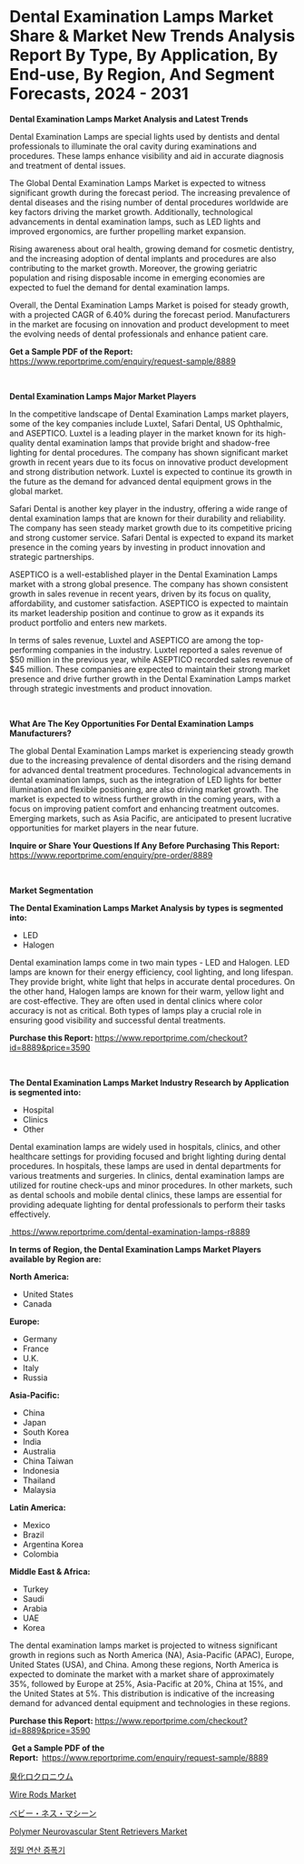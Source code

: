 <p><h1>Dental Examination Lamps Market Share & Market New Trends Analysis Report By Type, By Application, By End-use, By Region, And Segment Forecasts, 2024 - 2031</h1></p><p><strong>Dental Examination Lamps Market Analysis and Latest Trends</strong></p>
<p><p>Dental Examination Lamps are special lights used by dentists and dental professionals to illuminate the oral cavity during examinations and procedures. These lamps enhance visibility and aid in accurate diagnosis and treatment of dental issues.</p><p>The Global Dental Examination Lamps Market is expected to witness significant growth during the forecast period. The increasing prevalence of dental diseases and the rising number of dental procedures worldwide are key factors driving the market growth. Additionally, technological advancements in dental examination lamps, such as LED lights and improved ergonomics, are further propelling market expansion.</p><p>Rising awareness about oral health, growing demand for cosmetic dentistry, and the increasing adoption of dental implants and procedures are also contributing to the market growth. Moreover, the growing geriatric population and rising disposable income in emerging economies are expected to fuel the demand for dental examination lamps.</p><p>Overall, the Dental Examination Lamps Market is poised for steady growth, with a projected CAGR of 6.40% during the forecast period. Manufacturers in the market are focusing on innovation and product development to meet the evolving needs of dental professionals and enhance patient care.</p></p>
<p><strong>Get a Sample PDF of the Report:&nbsp;</strong> <a href="https://www.reportprime.com/enquiry/request-sample/8889">https://www.reportprime.com/enquiry/request-sample/8889</a></p>
<p>&nbsp;</p>
<p><strong>Dental Examination Lamps Major Market Players</strong></p>
<p><p>In the competitive landscape of Dental Examination Lamps market players, some of the key companies include Luxtel, Safari Dental, US Ophthalmic, and ASEPTICO. Luxtel is a leading player in the market known for its high-quality dental examination lamps that provide bright and shadow-free lighting for dental procedures. The company has shown significant market growth in recent years due to its focus on innovative product development and strong distribution network. Luxtel is expected to continue its growth in the future as the demand for advanced dental equipment grows in the global market.</p><p>Safari Dental is another key player in the industry, offering a wide range of dental examination lamps that are known for their durability and reliability. The company has seen steady market growth due to its competitive pricing and strong customer service. Safari Dental is expected to expand its market presence in the coming years by investing in product innovation and strategic partnerships.</p><p>ASEPTICO is a well-established player in the Dental Examination Lamps market with a strong global presence. The company has shown consistent growth in sales revenue in recent years, driven by its focus on quality, affordability, and customer satisfaction. ASEPTICO is expected to maintain its market leadership position and continue to grow as it expands its product portfolio and enters new markets.</p><p>In terms of sales revenue, Luxtel and ASEPTICO are among the top-performing companies in the industry. Luxtel reported a sales revenue of $50 million in the previous year, while ASEPTICO recorded sales revenue of $45 million. These companies are expected to maintain their strong market presence and drive further growth in the Dental Examination Lamps market through strategic investments and product innovation.</p></p>
<p>&nbsp;</p>
<p><strong>What Are The Key Opportunities For Dental Examination Lamps Manufacturers?</strong></p>
<p><p>The global Dental Examination Lamps market is experiencing steady growth due to the increasing prevalence of dental disorders and the rising demand for advanced dental treatment procedures. Technological advancements in dental examination lamps, such as the integration of LED lights for better illumination and flexible positioning, are also driving market growth. The market is expected to witness further growth in the coming years, with a focus on improving patient comfort and enhancing treatment outcomes. Emerging markets, such as Asia Pacific, are anticipated to present lucrative opportunities for market players in the near future.</p></p>
<p><strong>Inquire or Share Your Questions If Any Before Purchasing This Report:</strong> <a href="https://www.reportprime.com/enquiry/pre-order/8889">https://www.reportprime.com/enquiry/pre-order/8889</a></p>
<p>&nbsp;</p>
<p><strong>Market Segmentation</strong></p>
<p><strong>The Dental Examination Lamps Market Analysis by types is segmented into:</strong></p>
<p><ul><li>LED</li><li>Halogen</li></ul></p>
<p><p>Dental examination lamps come in two main types - LED and Halogen. LED lamps are known for their energy efficiency, cool lighting, and long lifespan. They provide bright, white light that helps in accurate dental procedures. On the other hand, Halogen lamps are known for their warm, yellow light and are cost-effective. They are often used in dental clinics where color accuracy is not as critical. Both types of lamps play a crucial role in ensuring good visibility and successful dental treatments.</p></p>
<p><strong>Purchase this Report:&nbsp;</strong><a href="https://www.reportprime.com/checkout?id=8889&price=3590">https://www.reportprime.com/checkout?id=8889&price=3590</a></p>
<p>&nbsp;</p>
<p><strong>The Dental Examination Lamps Market Industry Research by Application is segmented into:</strong></p>
<p><ul><li>Hospital</li><li>Clinics</li><li>Other</li></ul></p>
<p><p>Dental examination lamps are widely used in hospitals, clinics, and other healthcare settings for providing focused and bright lighting during dental procedures. In hospitals, these lamps are used in dental departments for various treatments and surgeries. In clinics, dental examination lamps are utilized for routine check-ups and minor procedures. In other markets, such as dental schools and mobile dental clinics, these lamps are essential for providing adequate lighting for dental professionals to perform their tasks effectively.</p></p>
<p><a href="https://www.reportprime.com/dental-examination-lamps-r8889">&nbsp;https://www.reportprime.com/dental-examination-lamps-r8889</a></p>
<p><strong>In terms of Region, the Dental Examination Lamps Market Players available by Region are:</strong></p>
<p>
    <p> <strong> North America: </strong>
        <ul>
            <li>United States</li>
            <li>Canada</li>
        </ul>
        </p> 
    <p> <strong> Europe: </strong>
        <ul>
            <li>Germany</li>
            <li>France</li>
            <li>U.K.</li>
            <li>Italy</li>
            <li>Russia</li>
        </ul>
        </p> 
    <p> <strong> Asia-Pacific: </strong>
        <ul>
            <li>China</li>
            <li>Japan</li>
            <li>South Korea</li>
            <li>India</li>
            <li>Australia</li>
            <li>China Taiwan</li>
            <li>Indonesia</li>
            <li>Thailand</li>
            <li>Malaysia</li>
        </ul>
        </p> 
    <p> <strong> Latin America: </strong>
        <ul>
            <li>Mexico</li>
            <li>Brazil</li>
            <li>Argentina Korea</li>
            <li>Colombia</li>
        </ul>
        </p> 
    <p> <strong> Middle East & Africa: </strong>
        <ul>
            <li>Turkey</li>
            <li>Saudi</li>
            <li>Arabia</li>
            <li>UAE</li>
            <li>Korea</li>
        </ul>
    </p>
    </p>
<p><p>The dental examination lamps market is projected to witness significant growth in regions such as North America (NA), Asia-Pacific (APAC), Europe, United States (USA), and China. Among these regions, North America is expected to dominate the market with a market share of approximately 35%, followed by Europe at 25%, Asia-Pacific at 20%, China at 15%, and the United States at 5%. This distribution is indicative of the increasing demand for advanced dental equipment and technologies in these regions.</p></p>
<p><strong>Purchase this Report: </strong><a href="https://www.reportprime.com/checkout?id=8889&price=3590">https://www.reportprime.com/checkout?id=8889&price=3590</a></p>
<p>&nbsp;<strong>Get a Sample PDF of the Report:&nbsp;&nbsp;</strong><a href="https://www.reportprime.com/enquiry/request-sample/8889">https://www.reportprime.com/enquiry/request-sample/8889</a></p>
<p><strong></strong></p>
<p><p><a href="https://github.com/mathieurico66/Market-Research-Report-List-1/blob/main/241280223215.md">臭化ロクロニウム</a></p><p><a href="https://issuu.com/reportprime-2/docs/wire-rods-market-size-2030.pptx">Wire Rods Market</a></p><p><a href="https://github.com/ycmtqqhvk3273/Market-Research-Report-List-1/blob/main/938603623214.md">ベビー・ネス・マシーン</a></p><p><a href="https://github.com/irfadac/Market-Research-Report-List-2/blob/main/polymer-neurovascular-stent-retrievers-market.md">Polymer Neurovascular Stent Retrievers Market</a></p><p><a href="https://github.com/lkwggful07722/Market-Research-Report-List-1/blob/main/226898135265.md">정밀 연산 증폭기</a></p></p>
